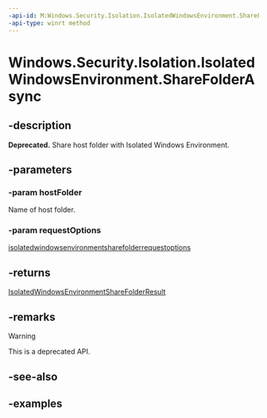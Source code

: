 ```yaml
---
-api-id: M:Windows.Security.Isolation.IsolatedWindowsEnvironment.ShareFolderAsync(System.String,Windows.Security.Isolation.IsolatedWindowsEnvironmentShareFolderRequestOptions)
-api-type: winrt method
---
```


<!-- Method syntax.
public IAsyncOperation<IsolatedWindowsEnvironmentShareFolderResult> IsolatedWindowsEnvironment.ShareFolderAsync(String hostFolder, IsolatedWindowsEnvironmentShareFolderRequestOptions requestOptions)
-->

# Windows.Security.Isolation.IsolatedWindowsEnvironment.ShareFolderAsync

## -description

**Deprecated.** Share host folder with Isolated Windows Environment.

## -parameters

### -param hostFolder

Name of host folder.

### -param requestOptions

[isolatedwindowsenvironmentsharefolderrequestoptions](isolatedwindowsenvironmentsharefolderrequestoptions.md)

## -returns

[IsolatedWindowsEnvironmentShareFolderResult](isolatedwindowsenvironmentsharefolderresult.md)

## -remarks

> [!WARNING]
> This is a deprecated API.

## -see-also

## -examples
